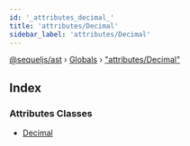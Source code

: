 ```yaml
---
id: '_attributes_decimal_'
title: 'attributes/Decimal'
sidebar_label: 'attributes/Decimal'
---
```


[@sequeljs/ast](../index.md) › [Globals](../globals.md) ›
["attributes/Decimal"](_attributes_decimal_.md)

## Index

### Attributes Classes

- [Decimal](../classes/_attributes_decimal_.decimal.md)
